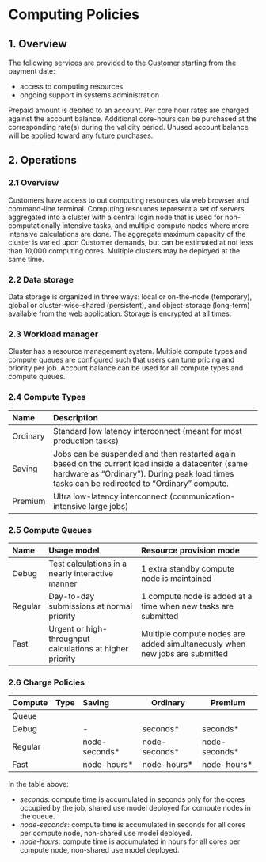 # Computing Policies

## 1. Overview

  The following services are provided to the Customer starting from the payment date:

   - access to computing resources
   - ongoing support in systems administration
   
Prepaid amount is debited to an account. Per core hour rates are charged against the account balance. Additional core-hours can be purchased at the corresponding rate(s) during the validity period. Unused account balance will be applied toward any future purchases.

## 2. Operations

### 2.1 Overview

Customers have access to out computing resources via web browser and command-line terminal. Computing resources represent a set of servers aggregated into a cluster with a central login node that is used for non-computationally intensive tasks, and multiple compute nodes where more intensive calculations are done. The aggregate maximum capacity of the cluster is varied upon Customer demands, but can be estimated at not less than 10,000 computing cores. Multiple clusters may be deployed at the same time.

### 2.2 Data storage

Data storage is organized in three ways: local or on-the-node (temporary), global or cluster-wise-shared (persistent), and object-storage (long-term) available from the web application. Storage is encrypted at all times.

### 2.3 Workload manager

Cluster has a resource management system. Multiple compute types and compute queues are configured such that users can tune pricing and priority per job. Account balance can be used for all compute types and compute queues.

### 2.4 Compute Types

| Name | Description|
|:------|:------------|
| Ordinary | Standard low latency interconnect (meant for most production tasks) |
| Saving   | Jobs can be suspended and then restarted again based on the current load inside a datacenter (same hardware as “Ordinary”). During peak load times tasks can be redirected to “Ordinary” compute.
| Premium  | Ultra low-latency interconnect (communication-intensive large jobs) |

### 2.5 Compute Queues

| Name    | Usage model | Resource provision mode |
|:--------|:------------|:------------------------|
| Debug   | Test calculations in a nearly interactive manner|  1 extra standby compute node is maintained |
| Regular | Day-to-day submissions at normal priority | 1 compute node is added at a time when new tasks are submitted |
| Fast    | Urgent or high-throughput calculations at higher priority | Multiple compute nodes are added simultaneously when new jobs are submitted |


### 2.6 Charge Policies

| Compute   | Type         | Saving        | Ordinary      | Premium       |
| :-------- | :----------- | :-------      | ----------    | ---------     |
| Queue     |              |               |               |               |
| Debug     |              | -             | seconds*      | seconds*      |
| Regular   |              | node-seconds* | node-seconds* | node-seconds* |
| Fast      |              | node-hours*   | node-hours*   | node-hours*   |

In the table above:
    
   - *seconds*:  compute time is accumulated in seconds only for the cores occupied by the job, shared use model deployed for compute nodes in the queue.
   - *node-seconds*:  compute time is accumulated in seconds for all cores per compute node, non-shared use model deployed.
   - *node-hours*: compute time is accumulated in hours for all cores per compute node, non-shared use model deployed.
